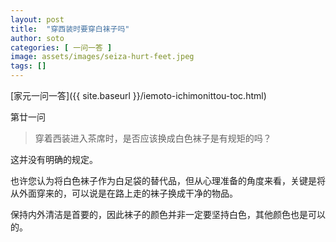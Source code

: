 ```yaml
---
layout: post
title:  "穿西装时要穿白袜子吗"
author: soto
categories: [ 一问一答 ]
image: assets/images/seiza-hurt-feet.jpeg
tags: []
---
```


[家元一问一答]({{ site.baseurl }}/iemoto-ichimonittou-toc.html)

第廿一问

> 穿着西装进入茶席时，是否应该换成白色袜子是有规矩的吗？

这并没有明确的规定。

也许您认为将白色袜子作为白足袋的替代品，但从心理准备的角度来看，关键是将从外面穿来的，可以说是在路上走的袜子换成干净的物品。

保持内外清洁是首要的，因此袜子的颜色并非一定要坚持白色，其他颜色也是可以的。
